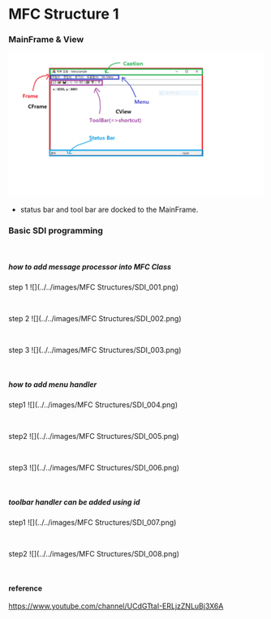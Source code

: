 # MFC Structure 1

### MainFrame & View

![](../../images/MFC_Structures/Window_Structure.png)

* status bar and tool bar are docked to the MainFrame.


### Basic SDI programming

<br/>

##### how to add message processor into MFC Class

step 1
![](../../images/MFC Structures/SDI_001.png)

<br />

step 2
![](../../images/MFC Structures/SDI_002.png)

<br />

step 3
![](../../images/MFC Structures/SDI_003.png)

<br />


##### how to add menu handler

step1
![](../../images/MFC Structures/SDI_004.png)

<br />

step2
![](../../images/MFC Structures/SDI_005.png)

<br />

step3
![](../../images/MFC Structures/SDI_006.png)

<br />


##### toolbar handler can be added using id

step1
![](../../images/MFC Structures/SDI_007.png)

<br />

step2
![](../../images/MFC Structures/SDI_008.png)

<br />

#### reference
https://www.youtube.com/channel/UCdGTtaI-ERLjzZNLuBj3X6A
